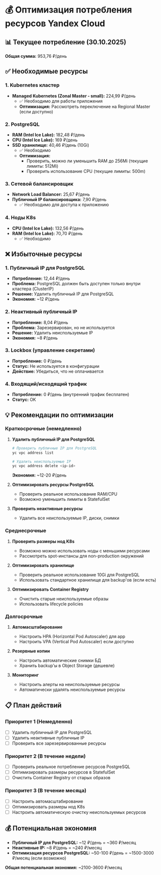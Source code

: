 # 💰 Оптимизация потребления ресурсов Yandex Cloud

## 📊 Текущее потребление (30.10.2025)

**Общая сумма:** 953,76 ₽/день

## ✅ Необходимые ресурсы

### 1. Kubernetes кластер
- **Managed Kubernetes (Zonal Master - small):** 224,99 ₽/день
  - ✅ Необходимо для работы приложения
  - **Оптимизация:** Рассмотреть переключение на Regional Master (если доступно)

### 2. PostgreSQL
- **RAM (Intel Ice Lake):** 182,48 ₽/день
- **CPU (Intel Ice Lake):** 169 ₽/день  
- **SSD хранилище:** 40,46 ₽/день (10Gi)
  - ✅ Необходимо
  - **Оптимизация:** 
    - Проверить, можно ли уменьшить RAM до 256Mi (текущие лимиты: 512Mi)
    - Проверить использование CPU (текущие лимиты: 500m)

### 3. Сетевой балансировщик
- **Network Load Balancer:** 25,67 ₽/день
- **Публичный IP балансировщика:** 7,90 ₽/день
  - ✅ Необходимо для доступа к приложению

### 4. Ноды K8s
- **CPU (Intel Ice Lake):** 132,56 ₽/день
- **RAM (Intel Ice Lake):** 70,70 ₽/день
  - ✅ Необходимо

## ❌ Избыточные ресурсы

### 1. Публичный IP для PostgreSQL
- **Потребление:** 12,44 ₽/день
- **Проблема:** PostgreSQL должен быть доступен только внутри кластера (ClusterIP)
- **Решение:** Удалить публичный IP для PostgreSQL
- **Экономия:** ~12 ₽/день

### 2. Неактивный публичный IP
- **Потребление:** 8,04 ₽/день
- **Проблема:** Зарезервирован, но не используется
- **Решение:** Удалить неиспользуемые IP
- **Экономия:** ~8 ₽/день

### 3. Lockbox (управление секретами)
- **Потребление:** 0 ₽/день
- **Статус:** Не используется в конфигурации
- **Действие:** Убедиться, что не оплачивается

### 4. Входящий/исходящий трафик
- **Потребление:** 0 ₽/день (внутренний трафик бесплатен)
- **Статус:** OK

## 💡 Рекомендации по оптимизации

### Краткосрочные (немедленно)

1. **Удалить публичный IP для PostgreSQL**
   ```bash
   # Проверить публичные IP для PostgreSQL
   yc vpc address list
   
   # Удалить неиспользуемые IP
   yc vpc address delete <ip-id>
   ```
   **Экономия:** ~12-20 ₽/день

2. **Оптимизировать ресурсы PostgreSQL**
   - Проверить реальное использование RAM/CPU
   - Возможно уменьшить лимиты в StatefulSet
   
3. **Проверить неактивные ресурсы**
   - Удалить все неиспользуемые IP, диски, снимки

### Среднесрочные

1. **Проверить размеры нод K8s**
   - Возможно можно использовать ноды с меньшими ресурсами
   - Рассмотреть spot-инстансы для non-production окружений

2. **Оптимизировать хранилище**
   - Проверить реальное использование 10Gi для PostgreSQL
   - Использовать стандартное хранилище для backup'ов (если есть)

3. **Оптимизировать Container Registry**
   - Очистить старые неиспользуемые образы
   - Использовать lifecycle policies

### Долгосрочные

1. **Автомасштабирование**
   - Настроить HPA (Horizontal Pod Autoscaler) для app
   - Настроить VPA (Vertical Pod Autoscaler) если доступно

2. **Резервные копии**
   - Настроить автоматические снимки БД
   - Хранить backup'ы в Object Storage (дешевле)

3. **Мониторинг**
   - Настроить алерты на неиспользуемые ресурсы
   - Автоматически удалять неиспользуемые ресурсы

## 📋 План действий

### Приоритет 1 (Немедленно)
- [ ] Удалить публичный IP для PostgreSQL
- [ ] Удалить неактивные публичные IP
- [ ] Проверить все зарезервированные ресурсы

### Приоритет 2 (В течение недели)
- [ ] Проверить реальное потребление ресурсов PostgreSQL
- [ ] Оптимизировать размеры ресурсов в StatefulSet
- [ ] Очистить Container Registry от старых образов

### Приоритет 3 (В течение месяца)
- [ ] Настроить автомасштабирование
- [ ] Оптимизировать размеры нод K8s
- [ ] Настроить автоматическую очистку неиспользуемых ресурсов

## 💰 Потенциальная экономия

- **Публичный IP для PostgreSQL:** ~12 ₽/день = ~360 ₽/месяц
- **Неактивные IP:** ~8 ₽/день = ~240 ₽/месяц
- **Оптимизация ресурсов PostgreSQL:** ~50-100 ₽/день = ~1500-3000 ₽/месяц (если возможно)

**Общая потенциальная экономия:** ~2100-3600 ₽/месяц

